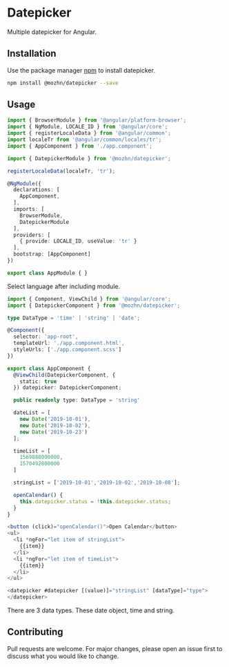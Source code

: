 # Datepicker

Multiple datepicker for Angular.

## Installation

Use the package manager [npm](https://www.npmjs.com/package/@mozhn/datepicker) to install datepicker.

```bash
npm install @mozhn/datepicker --save
```

## Usage

```typescript
import { BrowserModule } from '@angular/platform-browser';
import { NgModule, LOCALE_ID } from '@angular/core';
import { registerLocaleData } from '@angular/common';
import localeTr from '@angular/common/locales/tr';
import { AppComponent } from './app.component';

import { DatepickerModule } from '@mozhn/datepicker';

registerLocaleData(localeTr, 'tr');

@NgModule({
  declarations: [
    AppComponent,
  ],
  imports: [
    BrowserModule,
    DatepickerModule
  ],
  providers: [
    { provide: LOCALE_ID, useValue: 'tr' }
  ],
  bootstrap: [AppComponent]
})

export class AppModule { }
```
Select language after including module.

```typescript
import { Component, ViewChild } from '@angular/core';
import { DatepickerComponent } from '@mozhn/datepicker';

type DataType = 'time' | 'string' | 'date';

@Component({
  selector: 'app-root',
  templateUrl: './app.component.html',
  styleUrls: ['./app.component.scss']
})

export class AppComponent {
  @ViewChild(DatepickerComponent, {
    static: true
  }) datepicker: DatepickerComponent;

  public readonly type: DataType = 'string'

  dateList = [
    new Date('2019-10-01'),
    new Date('2019-10-02'),
    new Date('2019-10-23')
  ];

  timeList = [
    1569888000000,
    1570492800000
  ]

  stringList = ['2019-10-01','2019-10-02','2019-10-08'];

  openCalendar() {
    this.datepicker.status = !this.datepicker.status;
  }
}
```

```typescript
<button (click)="openCalendar()">Open Calendar</button>
<ul>
  <li *ngFor="let item of stringList">
    {{item}}
  </li>
  <li *ngFor="let item of timeList">
    {{item}}
  </li>
</ul>

<datepicker #datepicker [(value)]="stringList" [dataType]="type">
</datepicker>
```
There are 3 data types. These date object, time and string.

## Contributing
Pull requests are welcome. For major changes, please open an issue first to discuss what you would like to change.
